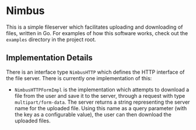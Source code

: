 # Nimbus

This is a simple fileserver which facilitates uploading and downloading of
files, written in Go. For examples of how this software works, check out the
`examples` directory in the project root.

## Implementation Details

There is an interface type `NimbusHTTP` which defines the HTTP interface of the
file server. There is currently one implementation of this:

* `NimbusHTTPFormImpl` is the implementation which attempts to download a file
  from the user and save it to the server, through a request with type
  `multipart/form-data`. The server returns a string representing the server
  name for the uploaded file. Using this name as a query parameter (with the key
  as a configurable value), the user can then download the uploaded files.

